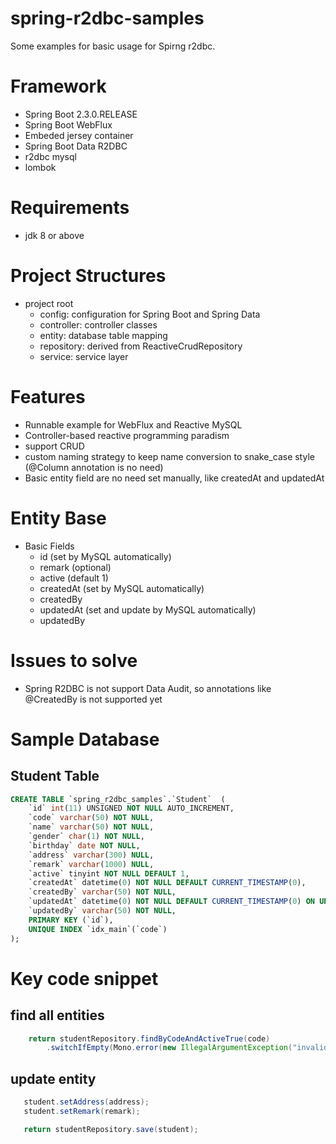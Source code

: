 # spring-r2dbc-samples
Some examples for basic usage for Spirng r2dbc.

# Framework
- Spring Boot 2.3.0.RELEASE
- Spring Boot WebFlux
- Embeded jersey container 
- Spring Boot Data R2DBC
- r2dbc mysql
- lombok

# Requirements
- jdk 8 or above

# Project Structures
- project root
  - config: configuration for Spring Boot and Spring Data
  - controller: controller classes
  - entity: database table mapping
  - repository: derived from ReactiveCrudRepository
  - service: service layer

# Features
- Runnable example for WebFlux and Reactive MySQL
- Controller-based reactive programming paradism 
- support CRUD
- custom naming strategy to keep name conversion to snake_case style (@Column annotation is no need) 
- Basic entity field are no need set manually, like createdAt and updatedAt

# Entity Base
  - Basic Fields
    - id (set by MySQL automatically)
    - remark (optional)
    - active (default 1)
    - createdAt (set by MySQL automatically)
    - createdBy
    - updatedAt (set and update by MySQL automatically)
    - updatedBy


# Issues to solve
- Spring R2DBC is not support Data Audit, so annotations like @CreatedBy is not supported yet

# Sample Database
## Student Table
```sql
CREATE TABLE `spring_r2dbc_samples`.`Student`  (
    `id` int(11) UNSIGNED NOT NULL AUTO_INCREMENT,
    `code` varchar(50) NOT NULL,
    `name` varchar(50) NOT NULL,
    `gender` char(1) NOT NULL,
    `birthday` date NOT NULL,
    `address` varchar(300) NULL,
    `remark` varchar(1000) NULL,
    `active` tinyint NOT NULL DEFAULT 1,
    `createdAt` datetime(0) NOT NULL DEFAULT CURRENT_TIMESTAMP(0),
    `createdBy` varchar(50) NOT NULL,
    `updatedAt` datetime(0) NOT NULL DEFAULT CURRENT_TIMESTAMP(0) ON UPDATE CURRENT_TIMESTAMP(0),
    `updatedBy` varchar(50) NOT NULL,
    PRIMARY KEY (`id`),
    UNIQUE INDEX `idx_main`(`code`)
);

```

# Key code snippet
## find all entities
```java
    return studentRepository.findByCodeAndActiveTrue(code)
        .switchIfEmpty(Mono.error(new IllegalArgumentException("invalid student code: " + code)));
```

## update entity
 ```java
    student.setAddress(address);
    student.setRemark(remark);

    return studentRepository.save(student);
```


